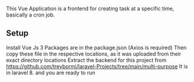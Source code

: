 This Vue Application is a frontend for creating task at a specific time, basically a cron job.

Setup
-------------------
Install Vue Js 3
Packages are in the package.json (Axios is required)
Then copy these file in the respective locations, as it was uploaded from their exact directory locations
Extract the backend for this project from https://github.com/treybormi/laravel-Projects/tree/main/multi-purpose
It is in laravel 8.
and you are ready to run

